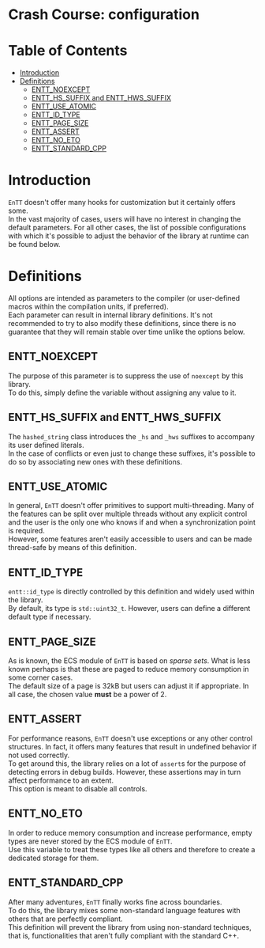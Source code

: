 # Crash Course: configuration

<!--
@cond TURN_OFF_DOXYGEN
-->
# Table of Contents

* [Introduction](#introduction)
* [Definitions](#definitions)
  * [ENTT_NOEXCEPT](#entt_noexcept)
  * [ENTT_HS_SUFFIX and ENTT_HWS_SUFFIX](#entt_hs_suffix_and_entt_hws_suffix)
  * [ENTT_USE_ATOMIC](#entt_use_atomic)
  * [ENTT_ID_TYPE](#entt_id_type)
  * [ENTT_PAGE_SIZE](#entt_page_size)
  * [ENTT_ASSERT](#entt_assert)
  * [ENTT_NO_ETO](#entt_no_eto)
  * [ENTT_STANDARD_CPP](#entt_standard_cpp)

<!--
@endcond TURN_OFF_DOXYGEN
-->

# Introduction

`EnTT` doesn't offer many hooks for customization but it certainly offers
some.<br/>
In the vast majority of cases, users will have no interest in changing the
default parameters. For all other cases, the list of possible configurations
with which it's possible to adjust the behavior of the library at runtime can be
found below.

# Definitions

All options are intended as parameters to the compiler (or user-defined macros
within the compilation units, if preferred).<br/>
Each parameter can result in internal library definitions. It's not recommended
to try to also modify these definitions, since there is no guarantee that they
will remain stable over time unlike the options below.

## ENTT_NOEXCEPT

The purpose of this parameter is to suppress the use of `noexcept` by this
library.<br/>
To do this, simply define the variable without assigning any value to it.

## ENTT_HS_SUFFIX and ENTT_HWS_SUFFIX

The `hashed_string` class introduces the `_hs` and `_hws` suffixes to accompany
its user defined literals.<br/>
In the case of conflicts or even just to change these suffixes, it's possible to
do so by associating new ones with these definitions.

## ENTT_USE_ATOMIC

In general, `EnTT` doesn't offer primitives to support multi-threading. Many of
the features can be split over multiple threads without any explicit control and
the user is the only one who knows if and when a synchronization point is
required.<br/>
However, some features aren't easily accessible to users and can be made
thread-safe by means of this definition.

## ENTT_ID_TYPE

`entt::id_type` is directly controlled by this definition and widely used within
the library.<br/>
By default, its type is `std::uint32_t`. However, users can define a different
default type if necessary.

## ENTT_PAGE_SIZE

As is known, the ECS module of `EnTT` is based on _sparse sets_. What is less
known perhaps is that these are paged to reduce memory consumption in some
corner cases.<br/>
The default size of a page is 32kB but users can adjust it if appropriate. In
all case, the chosen value **must** be a power of 2.

## ENTT_ASSERT

For performance reasons, `EnTT` doesn't use exceptions or any other control
structures. In fact, it offers many features that result in undefined behavior
if not used correctly.<br/>
To get around this, the library relies on a lot of `assert`s for the purpose of
detecting errors in debug builds. However, these assertions may in turn affect
performance to an extent.<br/>
This option is meant to disable all controls.

## ENTT_NO_ETO

In order to reduce memory consumption and increase performance, empty types are
never stored by the ECS module of `EnTT`.<br/>
Use this variable to treat these types like all others and therefore to create a
dedicated storage for them.

## ENTT_STANDARD_CPP

After many adventures, `EnTT` finally works fine across boundaries.<br/>
To do this, the library mixes some non-standard language features with others
that are perfectly compliant.<br/>
This definition will prevent the library from using non-standard techniques,
that is, functionalities that aren't fully compliant with the standard C++.
